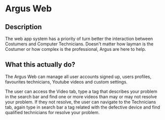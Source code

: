 # Argus Web

## Description

The web app system has a priority of turn better the interaction between Costumers and Computer Technicians. Doesn't matter how layman is the Costumer or how complex is the professional, Argus are here to help.

## What this actually do?

The Argus Web can manage all user accounts signed up, users profiles, favourites technicians, Youtube videos and custom settings.

The user can access the Video tab, type a tag that describes your problem in the search bar and find one or more videos than may or may not resolve your problem. If they not resolve, the user can navigate to the Technicians tab, again type in search bar a tag related with the defective device and find qualified technicians for resolve your problem.